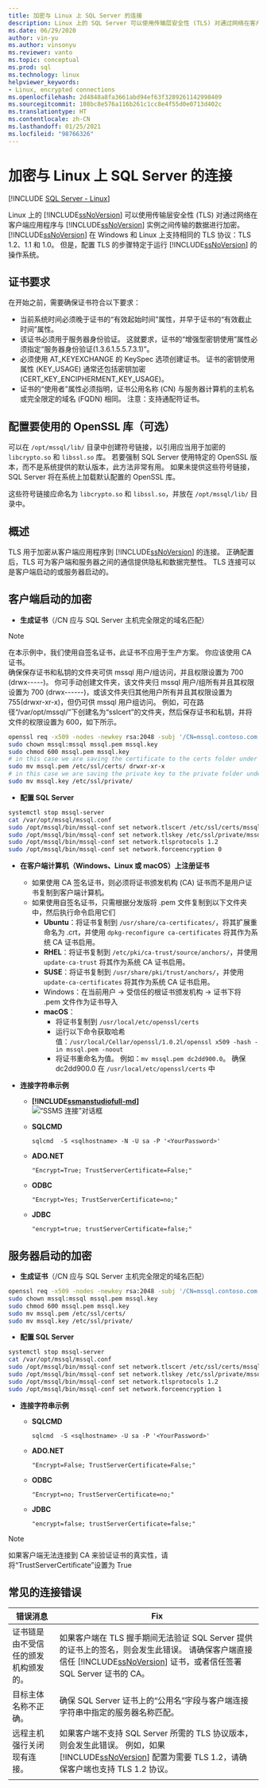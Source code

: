 ```yaml
---
title: 加密与 Linux 上 SQL Server 的连接
description: Linux 上的 SQL Server 可以使用传输层安全性 (TLS) 对通过网络在客户端应用程序与 SQL Server 实例之间传输的数据进行加密。
ms.date: 06/29/2020
author: vin-yu
ms.author: vinsonyu
ms.reviewer: vanto
ms.topic: conceptual
ms.prod: sql
ms.technology: linux
helpviewer_keywords:
- Linux, encrypted connections
ms.openlocfilehash: 2d4848a8fa3661abd94ef63f3289261142998409
ms.sourcegitcommit: 108bc8e576a116b261c1cc8e4f55d0e0713d402c
ms.translationtype: HT
ms.contentlocale: zh-CN
ms.lasthandoff: 01/25/2021
ms.locfileid: "98766326"
---
```

# <a name="encrypting-connections-to-sql-server-on-linux"></a>加密与 Linux 上 SQL Server 的连接

[!INCLUDE [SQL Server - Linux](../includes/applies-to-version/sql-linux.md)]

Linux 上的 [!INCLUDE[ssNoVersion](../includes/ssnoversion-md.md)] 可以使用传输层安全性 (TLS) 对通过网络在客户端应用程序与 [!INCLUDE[ssNoVersion](../includes/ssnoversion-md.md)] 实例之间传输的数据进行加密。 [!INCLUDE[ssNoVersion](../includes/ssnoversion-md.md)] 在 Windows 和 Linux 上支持相同的 TLS 协议：TLS 1.2、1.1 和 1.0。 但是，配置 TLS 的步骤特定于运行 [!INCLUDE[ssNoVersion](../includes/ssnoversion-md.md)] 的操作系统。  

## <a name="requirements-for-certificates"></a>证书要求 
在开始之前，需要确保证书符合以下要求：
- 当前系统时间必须晚于证书的“有效起始时间”属性，并早于证书的“有效截止时间”属性。
- 该证书必须用于服务器身份验证。 这就要求，证书的“增强型密钥使用”属性必须指定“服务器身份验证(1.3.6.1.5.5.7.3.1)”。
- 必须使用 AT_KEYEXCHANGE 的 KeySpec 选项创建证书。 证书的密钥使用属性 (KEY_USAGE) 通常还包括密钥加密 (CERT_KEY_ENCIPHERMENT_KEY_USAGE)。
- 证书的“使用者”属性必须指明，证书公用名称 (CN) 与服务器计算机的主机名或完全限定的域名 (FQDN) 相同。 注意：支持通配符证书。

## <a name="configuring-the-openssl-libraries-for-use-optional"></a>配置要使用的 OpenSSL 库（可选）
可以在 `/opt/mssql/lib/` 目录中创建符号链接，以引用应当用于加密的 `libcrypto.so` 和 `libssl.so` 库。 若要强制 SQL Server 使用特定的 OpenSSL 版本，而不是系统提供的默认版本，此方法非常有用。 如果未提供这些符号链接，SQL Server 将在系统上加载默认配置的 OpenSSL 库。

这些符号链接应命名为 `libcrypto.so` 和 `libssl.so`，并放在 `/opt/mssql/lib/` 目录中。

## <a name="overview"></a>概述
TLS 用于加密从客户端应用程序到 [!INCLUDE[ssNoVersion](../includes/ssnoversion-md.md)] 的连接。 正确配置后，TLS 可为客户端和服务器之间的通信提供隐私和数据完整性。  TLS 连接可以是客户端启动的或服务器启动的。 

## <a name="client-initiated-encryption"></a>客户端启动的加密 
- **生成证书**（/CN 应与 SQL Server 主机完全限定的域名匹配）

> [!NOTE]
> 在本示例中，我们使用自签名证书，此证书不应用于生产方案。 你应该使用 CA 证书。<br>
> 确保保存证书和私钥的文件夹可供 mssql 用户/组访问，并且权限设置为 700 (drwx-----)。 你可手动创建文件夹，该文件夹归 mssql 用户/组所有并且其权限设置为 700 (drwx------)，或该文件夹归其他用户所有并且其权限设置为 755(drwxr-xr-x)，但仍可供 mssql 用户组访问。 例如，可在路径“/var/opt/mssql/”下创建名为“sslcert”的文件夹，然后保存证书和私钥，并将文件的权限设置为 600，如下所示。 

```bash
openssl req -x509 -nodes -newkey rsa:2048 -subj '/CN=mssql.contoso.com' -keyout mssql.key -out mssql.pem -days 365 
sudo chown mssql:mssql mssql.pem mssql.key 
sudo chmod 600 mssql.pem mssql.key 
# in this case we are saving the certificate to the certs folder under /etc/ssl/ which has the following permission 755(drwxr-xr-x)
sudo mv mssql.pem /etc/ssl/certs/ drwxr-xr-x 
# in this case we are saving the private key to the private folder under /etc/ssl/ with permissions set to 755(drwxr-xr-x)
sudo mv mssql.key /etc/ssl/private/ 
```

- **配置 SQL Server**

```bash
systemctl stop mssql-server 
cat /var/opt/mssql/mssql.conf 
sudo /opt/mssql/bin/mssql-conf set network.tlscert /etc/ssl/certs/mssql.pem 
sudo /opt/mssql/bin/mssql-conf set network.tlskey /etc/ssl/private/mssql.key 
sudo /opt/mssql/bin/mssql-conf set network.tlsprotocols 1.2 
sudo /opt/mssql/bin/mssql-conf set network.forceencryption 0 
```

- **在客户端计算机（Windows、Linux 或 macOS）上注册证书**

    -   如果使用 CA 签名证书，则必须将证书颁发机构 (CA) 证书而不是用户证书复制到客户端计算机。 
    -   如果使用自签名证书，只需根据分发版将 .pem 文件复制到以下文件夹中，然后执行命令启用它们 
        - **Ubuntu**：将证书复制到 `/usr/share/ca-certificates/`，将其扩展重命名为 .crt，并使用 `dpkg-reconfigure ca-certificates` 将其作为系统 CA 证书启用。 
        - **RHEL**：将证书复制到 `/etc/pki/ca-trust/source/anchors/`，并使用 `update-ca-trust` 将其作为系统 CA 证书启用。
        - **SUSE**：将证书复制到 `/usr/share/pki/trust/anchors/`，并使用 `update-ca-certificates` 将其作为系统 CA 证书启用。
        - Windows：在当前用户 -> 受信任的根证书颁发机构 -> 证书下将 .pem 文件作为证书导入
        - **macOS**： 
           - 将证书复制到 `/usr/local/etc/openssl/certs`
           - 运行以下命令获取哈希值：`/usr/local/Cellar/openssl/1.0.2l/openssl x509 -hash -in mssql.pem -noout`
           - 将证书重命名为值。 例如：`mv mssql.pem dc2dd900.0`。 确保 dc2dd900.0 在 `/usr/local/etc/openssl/certs` 中
    
-   **连接字符串示例** 

    - **[!INCLUDE[ssmanstudiofull-md](../includes/ssmanstudiofull-md.md)]**   
  ![“SSMS 连接”对话框](media/sql-server-linux-encrypted-connections/ssms-encrypt-connection.png "“SSMS 连接”对话框")  
  
    - **SQLCMD** 

        `sqlcmd  -S <sqlhostname> -N -U sa -P '<YourPassword>'`

    - **ADO.NET** 

        `"Encrypt=True; TrustServerCertificate=False;"`

    - **ODBC** 

        `"Encrypt=Yes; TrustServerCertificate=no;"`

    - **JDBC** 

        `"encrypt=true; trustServerCertificate=false;"`

## <a name="server-initiated-encryption"></a>服务器启动的加密 

- **生成证书**（/CN 应与 SQL Server 主机完全限定的域名匹配）

```bash
openssl req -x509 -nodes -newkey rsa:2048 -subj '/CN=mssql.contoso.com' -keyout mssql.key -out mssql.pem -days 365 
sudo chown mssql:mssql mssql.pem mssql.key 
sudo chmod 600 mssql.pem mssql.key   
sudo mv mssql.pem /etc/ssl/certs/ 
sudo mv mssql.key /etc/ssl/private/ 
```

- **配置 SQL Server**

```bash
systemctl stop mssql-server 
cat /var/opt/mssql/mssql.conf 
sudo /opt/mssql/bin/mssql-conf set network.tlscert /etc/ssl/certs/mssql.pem 
sudo /opt/mssql/bin/mssql-conf set network.tlskey /etc/ssl/private/mssql.key 
sudo /opt/mssql/bin/mssql-conf set network.tlsprotocols 1.2 
sudo /opt/mssql/bin/mssql-conf set network.forceencryption 1 
```

-   **连接字符串示例** 

    - **SQLCMD**

        `sqlcmd  -S <sqlhostname> -U sa -P '<YourPassword>'`

    - **ADO.NET** 

        `"Encrypt=False; TrustServerCertificate=False;"`

    - **ODBC** 

        `"Encrypt=no; TrustServerCertificate=no;"`

    - **JDBC** 

        `"encrypt=false; trustServerCertificate=false;"`

> [!NOTE]
> 如果客户端无法连接到 CA 来验证证书的真实性，请将“TrustServerCertificate”设置为 True

## <a name="common-connection-errors"></a>常见的连接错误  

|错误消息 |Fix |
|--- |--- |
|证书链是由不受信任的颁发机构颁发的。  |如果客户端在 TLS 握手期间无法验证 SQL Server 提供的证书上的签名，则会发生此错误。 请确保客户端直接信任 [!INCLUDE[ssNoVersion](../includes/ssnoversion-md.md)] 证书，或者信任签署 SQL Server 证书的 CA。 |
|目标主体名称不正确。  |确保 SQL Server 证书上的“公用名”字段与客户端连接字符串中指定的服务器名称匹配。 |  
|远程主机强行关闭现有连接。 |如果客户端不支持 SQL Server 所需的 TLS 协议版本，则会发生此错误。 例如，如果 [!INCLUDE[ssNoVersion](../includes/ssnoversion-md.md)] 配置为需要 TLS 1.2，请确保客户端也支持 TLS 1.2 协议。 |
| | |   

